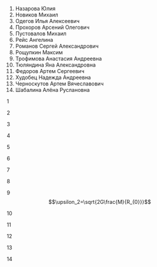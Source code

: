 1. Назарова Юлия
2. Новиков Михаил
3. Одегов Илья Алексеевич
4. Прохоров Арсений Олегович
5. Пустовалов Михаил
6. Рейс Ангелина
7. Романов Сергей Александрович
8. Рощупкин Максим
9. Трофимова Анастасия Андреевна
10. Тюляндина Яна Александровна
11. Федоров Артем Сергеевич
12. Худобец Надежда Андреевна
13. Черноскутов Артем Вячеславович
14. Шабалина Алёна Руслановна

1



2



3



4



5



6



7




8




9
$$\upsilon_2=\sqrt{2G\frac{M}{R_{0}}}$$

10



11



12



13



14
